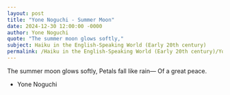 ```yaml
---
layout: post
title: "Yone Noguchi - Summer Moon"
date: 2024-12-30 12:00:00 -0000
author: Yone Noguchi
quote: "The summer moon glows softly,"
subject: Haiku in the English-Speaking World (Early 20th century)
permalink: /Haiku in the English-Speaking World (Early 20th century)/Yone Noguchi/Yone Noguchi - Summer Moon
---
```


The summer moon glows softly,
Petals fall like rain—
Of a great peace.

- Yone Noguchi
